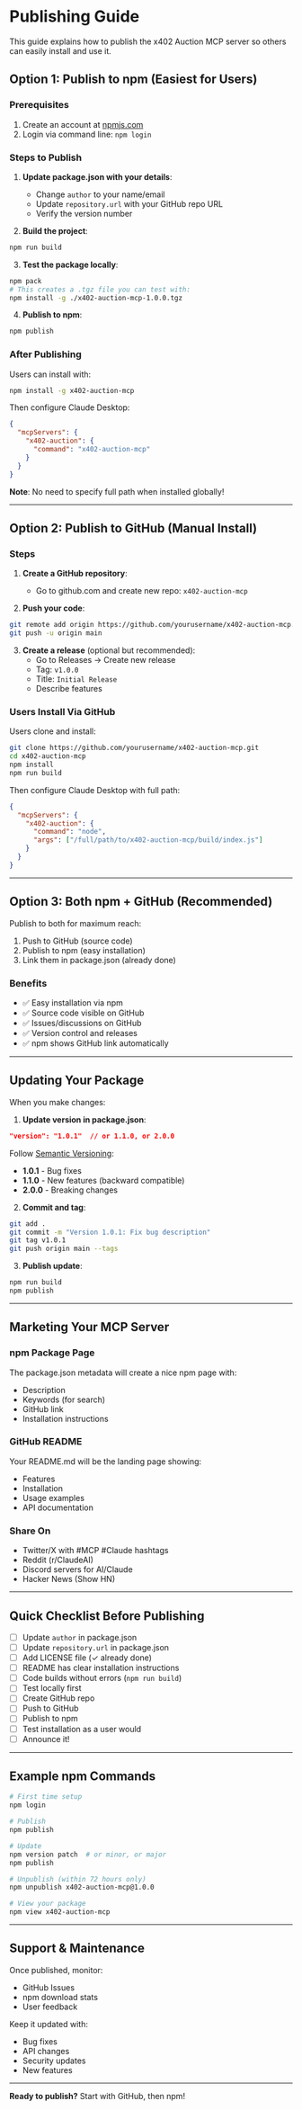 # Publishing Guide

This guide explains how to publish the x402 Auction MCP server so others can easily install and use it.

## Option 1: Publish to npm (Easiest for Users)

### Prerequisites
1. Create an account at [npmjs.com](https://www.npmjs.com/)
2. Login via command line: `npm login`

### Steps to Publish

1. **Update package.json with your details**:
   - Change `author` to your name/email
   - Update `repository.url` with your GitHub repo URL
   - Verify the version number

2. **Build the project**:
```bash
npm run build
```

3. **Test the package locally**:
```bash
npm pack
# This creates a .tgz file you can test with:
npm install -g ./x402-auction-mcp-1.0.0.tgz
```

4. **Publish to npm**:
```bash
npm publish
```

### After Publishing

Users can install with:
```bash
npm install -g x402-auction-mcp
```

Then configure Claude Desktop:
```json
{
  "mcpServers": {
    "x402-auction": {
      "command": "x402-auction-mcp"
    }
  }
}
```

**Note**: No need to specify full path when installed globally!

---

## Option 2: Publish to GitHub (Manual Install)

### Steps

1. **Create a GitHub repository**:
   - Go to github.com and create new repo: `x402-auction-mcp`

2. **Push your code**:
```bash
git remote add origin https://github.com/yourusername/x402-auction-mcp.git
git push -u origin main
```

3. **Create a release** (optional but recommended):
   - Go to Releases → Create new release
   - Tag: `v1.0.0`
   - Title: `Initial Release`
   - Describe features

### Users Install Via GitHub

Users clone and install:
```bash
git clone https://github.com/yourusername/x402-auction-mcp.git
cd x402-auction-mcp
npm install
npm run build
```

Then configure Claude Desktop with full path:
```json
{
  "mcpServers": {
    "x402-auction": {
      "command": "node",
      "args": ["/full/path/to/x402-auction-mcp/build/index.js"]
    }
  }
}
```

---

## Option 3: Both npm + GitHub (Recommended)

Publish to both for maximum reach:
1. Push to GitHub (source code)
2. Publish to npm (easy installation)
3. Link them in package.json (already done)

### Benefits
- ✅ Easy installation via npm
- ✅ Source code visible on GitHub
- ✅ Issues/discussions on GitHub
- ✅ Version control and releases
- ✅ npm shows GitHub link automatically

---

## Updating Your Package

When you make changes:

1. **Update version in package.json**:
```json
"version": "1.0.1"  // or 1.1.0, or 2.0.0
```

Follow [Semantic Versioning](https://semver.org/):
- **1.0.1** - Bug fixes
- **1.1.0** - New features (backward compatible)
- **2.0.0** - Breaking changes

2. **Commit and tag**:
```bash
git add .
git commit -m "Version 1.0.1: Fix bug description"
git tag v1.0.1
git push origin main --tags
```

3. **Publish update**:
```bash
npm run build
npm publish
```

---

## Marketing Your MCP Server

### npm Package Page
The package.json metadata will create a nice npm page with:
- Description
- Keywords (for search)
- GitHub link
- Installation instructions

### GitHub README
Your README.md will be the landing page showing:
- Features
- Installation
- Usage examples
- API documentation

### Share On
- Twitter/X with #MCP #Claude hashtags
- Reddit (r/ClaudeAI)
- Discord servers for AI/Claude
- Hacker News (Show HN)

---

## Quick Checklist Before Publishing

- [ ] Update `author` in package.json
- [ ] Update `repository.url` in package.json
- [ ] Add LICENSE file (✓ already done)
- [ ] README has clear installation instructions
- [ ] Code builds without errors (`npm run build`)
- [ ] Test locally first
- [ ] Create GitHub repo
- [ ] Push to GitHub
- [ ] Publish to npm
- [ ] Test installation as a user would
- [ ] Announce it!

---

## Example npm Commands

```bash
# First time setup
npm login

# Publish
npm publish

# Update
npm version patch  # or minor, or major
npm publish

# Unpublish (within 72 hours only)
npm unpublish x402-auction-mcp@1.0.0

# View your package
npm view x402-auction-mcp
```

---

## Support & Maintenance

Once published, monitor:
- GitHub Issues
- npm download stats
- User feedback

Keep it updated with:
- Bug fixes
- API changes
- Security updates
- New features

---

**Ready to publish?** Start with GitHub, then npm!

